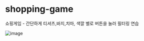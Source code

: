 # shopping-game
쇼핑게임 - 간단하게 티셔츠,바지,치마, 색깔 별로 버튼을 눌러 필터링 연습

![image](https://github.com/hhhyeong/shopping-game/assets/22636369/f84bc07b-0a43-4c14-8044-14e002f17295)
